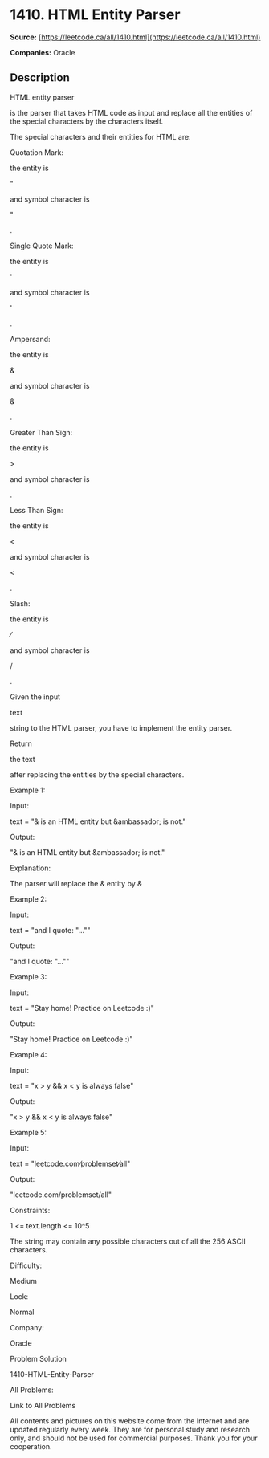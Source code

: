 # 1410. HTML Entity Parser

**Source:** [https://leetcode.ca/all/1410.html](https://leetcode.ca/all/1410.html)

**Companies:** Oracle

## Description

HTML entity parser

is the parser that takes HTML code as input and
            replace all the entities of the special characters by the characters itself.

The special characters and their entities for HTML are:

Quotation Mark:

the entity is

&quot;

and symbol
                    character is

"

.

Single Quote Mark:

the entity is

&apos;

and symbol character is

'

.

Ampersand:

the entity is

&amp;

and symbol
                    character is

&

.

Greater Than Sign:

the entity is

&gt;

and
                    symbol character is

>

.

Less Than Sign:

the entity is

&lt;

and
                    symbol character is

<

.

Slash:

the entity is

&frasl;

and symbol
                    character is

/

.

Given the input

text

string to the HTML parser, you have to implement
                the entity parser.

Return

the text

after replacing the entities by the special characters.

Example 1:

Input:

text = "&amp; is an HTML entity but &ambassador; is not."

Output:

"& is an HTML entity but &ambassador; is not."

Explanation:

The parser will replace the &amp; entity by &

Example 2:

Input:

text = "and I quote: &quot;...&quot;"

Output:

"and I quote: \"...\""

Example 3:

Input:

text = "Stay home! Practice on Leetcode :)"

Output:

"Stay home! Practice on Leetcode :)"

Example 4:

Input:

text = "x &gt; y &amp;&amp; x &lt; y is always false"

Output:

"x > y && x < y is always false"

Example 5:

Input:

text = "leetcode.com&frasl;problemset&frasl;all"

Output:

"leetcode.com/problemset/all"

Constraints:

1 <= text.length <= 10^5

The string may contain any possible characters out of all the 256 ASCII
                    characters.

Difficulty:

Medium

Lock:

Normal

Company:

Oracle

Problem Solution

1410-HTML-Entity-Parser

All Problems:

Link to All Problems

All contents and pictures on this website come from the Internet and are updated regularly every week. They are for personal study and research only, and should not be used for commercial purposes. Thank you for your cooperation.

